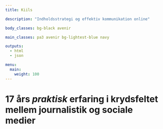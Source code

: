 ```yaml
---
title: Kiils

description: "Indholdsstrategi og effektiv kommunikation online"

body_classes: bg-black avenir

main_classes: pa3 avenir bg-lightest-blue navy

outputs:
  - html
  - json

menu:
  main:
    weight: 100
---
```


# 17 års _praktisk_ erfaring i krydsfeltet mellem journalistik og sociale medier
